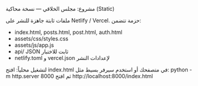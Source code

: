 مشروع: مجلس الخلاقي — نسخة محاكية (Static)

ملفات ثابتة جاهزة للنشر على Netlify / Vercel.
حزمة تتضمن:
- index.html, posts.html, post.html, auth.html
- assets/css/styles.css
- assets/js/app.js
- api/ JSON ثابت للاختبار
- netlify.toml و vercel.json لإعدادات النشر

لتشغيل محلياً: افتح index.html في متصفحك أو استخدم سيرفر بسيط مثل:
python -m http.server 8000
ثم افتح http://localhost:8000/index.html
